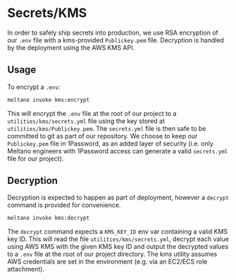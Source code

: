 # Secrets/KMS

In order to safely ship secrets into production, we use RSA encryption of our `.env` file with a kms-provided `Publickey.pem` file.
Decryption is handled by the deployment using the AWS KMS API.

## Usage

To encrypt a `.env`:

```sh
meltano invoke kms:encrypt
```

This will encrypt the `.env` file at the root of our project to a `utilities/kms/secrets.yml` file using the key stored at `utilities/kms/Publickey.pem`.
The `secrets.yml` file is then safe to be committed to git as part of our repository.
We choose to keep our `Publickey.pem` file in 1Password, as an added layer of security (i.e. only Meltano engineers with 1Password access can generate a valid `secrets.yml` file for our project).

## Decryption

Decryption is expected to happen as part of deployment, however a `decrypt` command is provided for convenience.

```sh
meltano invoke kms:decrypt
```

The `decrypt` command expects a `KMS_KEY_ID` env var containing a valid KMS key ID.
This will read the file `utilities/kms/secrets.yml`, decrypt each value using AWS KMS with the given KMS key ID and output the decrypted values to a `.env` file at the root of our project directory.
The kms utility assumes AWS credentials are set in the environment (e.g. via an EC2/ECS role attachment).
